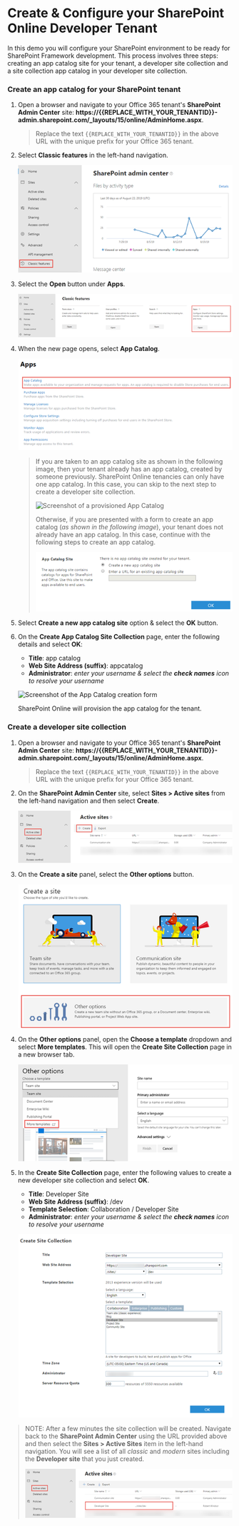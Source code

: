 # Create & Configure your SharePoint Online Developer Tenant

In this demo you will configure your SharePoint environment to be ready for SharePoint Framework development. This process involves three steps: creating an app catalog site for your tenant, a developer site collection and a site collection app catalog in your developer site collection.

### Create an app catalog for your SharePoint tenant

1. Open a browser and navigate to your Office 365 tenant's **SharePoint Admin Center** site: **https://{{REPLACE_WITH_YOUR_TENANTID}}-admin.sharepoint.com/_layouts/15/online/AdminHome.aspx**.

    > Replace the text `{{REPLACE_WITH_YOUR_TENANTID}}` in the above URL with the unique prefix for your Office 365 tenant.

1. Select **Classic features** in the left-hand navigation.

    ![Screenshot of the new SharePoint Admin Center](./../../Images/ex01-appcatalog-05.png)

1. Select the **Open** button under **Apps**.

    ![Screenshot of the new SharePoint Admin Center](./../../Images/ex01-appcatalog-05a.png)

1. When the new page opens, select **App Catalog**.

    ![Screenshot of the new SharePoint Admin Center](./../../Images/ex01-appcatalog-05b.png)

    > If you are taken to an app catalog site as shown in the following image, then your tenant already has an app catalog, created by someone previously. SharePoint Online tenancies can only have one app catalog. In this case, you can skip to the next step to create a developer site collection.
    >
    > ![Screenshot of a provisioned App Catalog](./../../Images/ex01-appcatalog-02.png)
    >
    > Otherwise, if you are presented with a form to create an app catalog (*as shown in the following image*), your tenant does not already have an app catalog. In this case, continue with the following steps to create an app catalog.
    >
    > ![Screenshot of the app catalog creation options](./../../Images/ex01-appcatalog-03.png)

1. Select **Create a new app catalog site** option & select the **OK** button.
1. On the **Create App Catalog Site Collection** page, enter the following details and select **OK**:
    - **Title**: app catalog
    - **Web Site Address (suffix)**: appcatalog
    - **Administrator**: *enter your username & select the **check names** icon to resolve your username*

    ![Screenshot of the App Catalog creation form](./../../Images/ex01-appcatalog-04.png)

    SharePoint Online will provision the app catalog for the tenant.

### Create a developer site collection

1. Open a browser and navigate to your Office 365 tenant's **SharePoint Admin Center** site: **https://{{REPLACE_WITH_YOUR_TENANTID}}-admin.sharepoint.com/_layouts/15/online/AdminHome.aspx**.

    > Replace the text `{{REPLACE_WITH_YOUR_TENANTID}}` in the above URL with the unique prefix for your Office 365 tenant.

1. On the **SharePoint Admin Center** site, select **Sites > Active sites** from the left-hand navigation and then select **Create**.

    ![Screenshot of the active sites list](./../../Images/ex01-newsitecollection-04.png)

1. On the **Create a site** panel, select the **Other options** button.

    ![Screenshot of the create a site panel](./../../Images/ex01-newsitecollection-05.png)
    
1. On the **Other options** panel, open the **Choose a template** dropdown and select **More templates**. This will open the **Create Site Collection** page in a new browser tab.

    ![Screenshot of the other options panel](./../../Images/ex01-newsitecollection-06.png)
    
1. In the **Create Site Collection** page, enter the following values to create a new developer site collection and select **OK**.

    - **Title**: Developer Site
    - **Web Site Address (suffix)**: /dev
    - **Template Selection**: Collaboration / Developer Site
    - **Administrator**: *enter your username & select the **check names** icon to resolve your username*

    ![Screenshot of the new site collection dialog](./../../Images/ex01-newsitecollection-02.png)

> NOTE: After a few minutes the site collection will be created. Navigate back to the **SharePoint Admin Center** using the URL provided above and then select the **Sites > Active Sites** item in the left-hand navigation. You will see a list of all *classic* and *modern* sites including the **Developer site** that you just created.
>
> ![Screenshot of the SharePoint Admin Center site collection list](./../../Images/ex01-newsitecollection-03.png)
